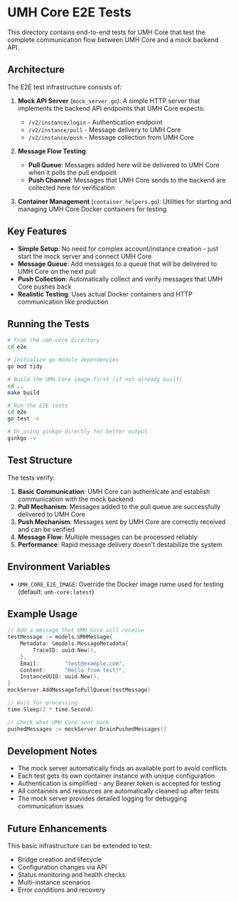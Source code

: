 # UMH Core E2E Tests

This directory contains end-to-end tests for UMH Core that test the complete communication flow between UMH Core and a mock backend API.

## Architecture

The E2E test infrastructure consists of:

1. **Mock API Server** (`mock_server.go`): A simple HTTP server that implements the backend API endpoints that UMH Core expects:
   - `/v2/instance/login` - Authentication endpoint
   - `/v2/instance/pull` - Message delivery to UMH Core
   - `/v2/instance/push` - Message collection from UMH Core

2. **Message Flow Testing**:
   - **Pull Queue**: Messages added here will be delivered to UMH Core when it polls the pull endpoint
   - **Push Channel**: Messages that UMH Core sends to the backend are collected here for verification

3. **Container Management** (`container_helpers.go`): Utilities for starting and managing UMH Core Docker containers for testing

## Key Features

- **Simple Setup**: No need for complex account/instance creation - just start the mock server and connect UMH Core
- **Message Queue**: Add messages to a queue that will be delivered to UMH Core on the next pull
- **Push Collection**: Automatically collect and verify messages that UMH Core pushes back
- **Realistic Testing**: Uses actual Docker containers and HTTP communication like production

## Running the Tests

```bash
# From the umh-core directory
cd e2e

# Initialize go module dependencies
go mod tidy

# Build the UMH Core image first (if not already built)
cd ..
make build

# Run the E2E tests
cd e2e
go test -v

# Or using ginkgo directly for better output
ginkgo -v
```

## Test Structure

The tests verify:

1. **Basic Communication**: UMH Core can authenticate and establish communication with the mock backend
2. **Pull Mechanism**: Messages added to the pull queue are successfully delivered to UMH Core
3. **Push Mechanism**: Messages sent by UMH Core are correctly received and can be verified
4. **Message Flow**: Multiple messages can be processed reliably
5. **Performance**: Rapid message delivery doesn't destabilize the system

## Environment Variables

- `UMH_CORE_E2E_IMAGE`: Override the Docker image name used for testing (default: `umh-core:latest`)

## Example Usage

```go
// Add a message that UMH Core will receive
testMessage := models.UMHMessage{
    Metadata: &models.MessageMetadata{
        TraceID: uuid.New(),
    },
    Email:        "test@example.com",
    Content:      "Hello from test!",
    InstanceUUID: uuid.New(),
}
mockServer.AddMessageToPullQueue(testMessage)

// Wait for processing
time.Sleep(2 * time.Second)

// Check what UMH Core sent back
pushedMessages := mockServer.DrainPushedMessages()
```

## Development Notes

- The mock server automatically finds an available port to avoid conflicts
- Each test gets its own container instance with unique configuration
- Authentication is simplified - any Bearer token is accepted for testing
- All containers and resources are automatically cleaned up after tests
- The mock server provides detailed logging for debugging communication issues

## Future Enhancements

This basic infrastructure can be extended to test:
- Bridge creation and lifecycle
- Configuration changes via API
- Status monitoring and health checks
- Multi-instance scenarios
- Error conditions and recovery